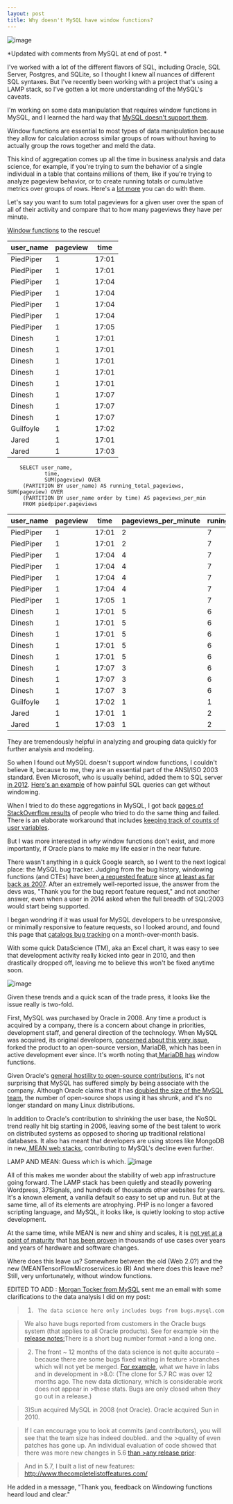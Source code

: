 ```yaml
---
layout: post
title: Why doesn't MySQL have window functions?
---
```


![image](https://cdn.meme.am/instances/500x/52119287.jpg)

*Updated with comments from MySQL at end of post. *

I've worked with a lot of the different flavors of SQL, including Oracle, SQL Server, Postgres, and SQLite, so I thought I knew all nuances of different SQL syntaxes. But I've recently been working with a project that's using a  LAMP stack, so I've gotten a lot more understanding of the MySQL's caveats.  

I'm working on some data manipulation that requires window functions in MySQL, and I learned the hard way that [MySQL doesn't support them](http://www.xaprb.com/blog/2013/09/10/features-id-like-in-mysql-windowing-functions/).

Window functions are essential to most types of data manipulation because they allow for calculation across similar groups of rows without having to actually group the rows together and meld the data. 

This kind of aggregation comes up all the time in business analysis and data science, for example, if you're trying to sum the behavior of a single individual in a table that contains millions of them, like if you're trying to analyze pageview behavior,  or to create running totals or cumulative metrics over groups of rows.  Here's a [lot more](https://www.periscopedata.com/blog/window-functions-by-example.html) you can do with them. 

Let's say you want to sum total pageviews for a given user over the span of all of their activity and compare that to how many pageviews they have per minute. 

[Window functions](https://www.postgresql.org/docs/9.1/static/tutorial-window.html) to the rescue!

| user_name | pageview | time  |
|-----------|----------|-------|
| PiedPiper | 1        | 17:01 |
| PiedPiper | 1        | 17:01 |
| PiedPiper | 1        | 17:04 |
| PiedPiper | 1        | 17:04 |
| PiedPiper | 1        | 17:04 |
| PiedPiper | 1        | 17:04 |
| PiedPiper | 1        | 17:05 |
| Dinesh    | 1        | 17:01 |
| Dinesh    | 1        | 17:01 |
| Dinesh    | 1        | 17:01 |
| Dinesh    | 1        | 17:01 |
| Dinesh    | 1        | 17:01 |
| Dinesh    | 1        | 17:07 |
| Dinesh    | 1        | 17:07 |
| Dinesh    | 1        | 17:07 |
| Guilfoyle | 1        | 17:02 |
| Jared     | 1        | 17:01 |
| Jared     | 1        | 17:03 |


		SELECT user_name,
       			time,
       			SUM(pageview) OVER
         (PARTITION BY user_name) AS running_total_pageviews, SUM(pageview) OVER
         (PARTITION BY user_name order by time) AS pageviews_per_min
         FROM piedpiper.pageviews
         
| user_name | pageview | time  | pageviews_per_minute | runing_total_pageviews |
|-----------|----------|-------|----------------------|------------------------|
| PiedPiper | 1        | 17:01 | 2                    | 7                      |
| PiedPiper | 1        | 17:01 | 2                    | 7                      |
| PiedPiper | 1        | 17:04 | 4                    | 7                      |
| PiedPiper | 1        | 17:04 | 4                    | 7                      |
| PiedPiper | 1        | 17:04 | 4                    | 7                      |
| PiedPiper | 1        | 17:04 | 4                    | 7                      |
| PiedPiper | 1        | 17:05 | 1                    | 7                      |
| Dinesh    | 1        | 17:01 | 5                    | 6                      |
| Dinesh    | 1        | 17:01 | 5                    | 6                      |
| Dinesh    | 1        | 17:01 | 5                    | 6                      |
| Dinesh    | 1        | 17:01 | 5                    | 6                      |
| Dinesh    | 1        | 17:01 | 5                    | 6                      |
| Dinesh    | 1        | 17:07 | 3                    | 6                      |
| Dinesh    | 1        | 17:07 | 3                    | 6                      |
| Dinesh    | 1        | 17:07 | 3                    | 6                      |
| Guilfoyle | 1        | 17:02 | 1                    | 1                      |
| Jared     | 1        | 17:01 | 1                    | 2                      |
| Jared     | 1        | 17:03 | 1                    | 2                      |

They are tremendously helpful in analyzing and grouping data quickly for further analysis and modeling. 

So when I found out MySQL doesn't support window functions, I couldn't believe it, because to me, they are an essential part of the ANSI/ISO 2003 standard. Even Microsoft, who is usually behind, added them to SQL server [in 2012](http://sqlmag.com/sql-server-2012/how-use-microsoft-sql-server-2012s-window-functions-part-1).  [Here's an example](https://www.percona.com/live/mysql-conference-2014/sites/default/files/slides/Percona-Windowing-Functions-InfiniDB-PDF.pdf) of how painful SQL queries can get without windowing.  

When I tried to do these aggregations in MySQL, I got back [pages of StackOverflow results](http://dba.stackexchange.com/questions/40130/mysql-and-window-functions) of people who tried to do the same thing and failed. There is an elaborate workaround that includes [keeping track of counts of user variables](http://stackoverflow.com/a/20432371). 

But I was more interested in *why* window functions don't exist, and more importantly, if Oracle plans to make my life easier in the near future. 

There wasn't anything in a quick Google search, so I went to the next logical place: the MySQL bug tracker. Judging from the bug history, windowing functions (and CTEs) have been[ a requested feature](https://bugs.mysql.com/bug.php?id=35893) since [at least as far back as 2007](https://bugs.mysql.com/bug.php?id=28957).  After an extremely well-reported issue, the answer from the devs was, "Thank you for the bug report feature request," and not another answer, even when a user in 2014 asked when the full breadth of SQL:2003 would start being supported. 

I began wondring if it was usual for MySQL developers to be unresponsive, or minimally responsive to feature requests, so I looked around, and found this page that [catalogs bug tracking](https://bugs.mysql.com/tide.php) on a month-over-month basis. 

With some quick DataScience (TM), aka an Excel chart, it was easy to see that development activity really kicked into gear in 2010, and then drastically dropped off, leaving me to believe this won't be fixed anytime soon.  

![image](https://raw.githubusercontent.com/veekaybee/veekaybee.github.io/master/images/bugs.png)

Given these trends and a quick scan of the trade press, it looks like the issue really is two-fold. 

First, MySQL was purchased by Oracle in 2008. Any time a product is acquired by a company, there is a concern about change in priorities, development staff, and general direction of the technology. When  MySQL was acquired, its original developers, [concerned about this very issue](http://www.computerworld.com.au/article/457551/dead_database_walking_mysql_creator_why_future_belongs_mariadb/),  forked the product to an open-source version, MariaDB, which has been in active development ever since. It's worth noting that[ MariaDB has](https://mariadb.com/kb/en/mariadb/window-functions/) window functions.  

Given Oracle's [general hostility to open-source contributions](https://techcrunch.com/2012/08/18/oracle-makes-more-moves-to-kill-open-source-mysql/), it's not surprising that MySQL has suffered simply by being associate with the company. Although Oracle claims that it has [doubled the size of the MySQL team](http://www.theregister.co.uk/2014/09/30/mysql_openworld_2014_session/), the number of open-source shops using it has shrunk, and it's no longer standard on many Linux distributions. 

In addition to Oracle's contribution to shrinking the user base, the NoSQL trend really hit big starting in 2006, leaving some of the best talent to work on distributed systems as opposed to shoring up traditional relational databases.  It also has meant that developers are using stores like MongoDB in new,[ MEAN web stacks](http://www.infoworld.com/article/2937159/application-development/mean-vs-lamp-your-next-programming-project.html), contributing to MySQL's decline even further. 

LAMP AND MEAN: Guess which is which. 
![image](https://raw.githubusercontent.com/veekaybee/veekaybee.github.io/master/images/lampmean.png)

All of this makes me wonder about the stability of web app infrastructure going forward. The LAMP stack has been quietly and steadily powering Wordpress, 37Signals, and hundreds of thousands other websites for years. It's a known element, a vanilla default so easy to set up and run. But at the same time, all of its elements are atrophying. PHP is no longer a favored scripting language, and MySQL, it looks like, is quietly looking to stop active development. 

At the same time, while MEAN is new and shiny and scales, it is [not yet at a point of maturity](https://rclayton.silvrback.com/means-great-but-then-you-grow-up) that [has been proven](https://www.linkedin.com/pulse/lamp-vs-mean-deciding-right-stack-your-startup-robert-roose) in thousands of use cases over years and years of hardware and software changes. 

Where does this leave us? Somewhere between the old (Web 2.0?) and the new (MEANTensorFlowMicroservices.io (R) And where does this leave me? Still, very unfortunately, without window functions. 

EDITED TO ADD : [Morgan Tocker from MySQL](https://twitter.com/morgo) sent me an email with some clarifications to the data analysis I did on my post:  

>1)      The data science here only includes bugs from bugs.mysql.com

>We also have bugs reported from customers in the Oracle bugs system (that applies to all Oracle products). See for example >in the [release notes:](http://dev.mysql.com/doc/relnotes/mysql/5.7/en/news-5-7-13.html)There is a short bug number format >and a long one.
 
>2)  The front ~ 12 months of the data science is not quite accurate – because there are some bugs fixed waiting in feature >branches which will not yet be merged. [For example](http://labs.mysql.com/), what we have in labs and in development in >8.0: (The clone for 5.7 RC was over 12 months ago.  The new data dictionary, which is considerable work does not appear in >these stats.  Bugs are only closed when they go out in a release.)

>3)Sun acquired MySQL in 2008 (not Oracle).  Oracle acquired Sun in 2010.

>If I can encourage you to look at commits (and contributors), you will see that the team size has indeed doubled.. and the >quality of even patches has gone up.  An individual evaluation of code showed that there was more new changes in 5.6 [than >any release prior](https://www.flamingspork.com/blog/2013/03/05/mysql-code-size/):
 
>And in 5.7, I built a list of new features: http://www.thecompletelistoffeatures.com/

He added in a message, "Thank you, feedback on Windowing functions heard loud and clear."


